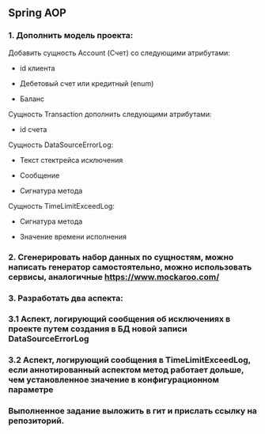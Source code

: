 ## Spring AOP

### 1. Дополнить модель проекта:

Добавить сущность Account (Счет) со следующими атрибутами:

 - id клиента

 - Дебетовый счет или кредитный (enum)

 - Баланс

Сущность Transaction дополнить следующими атрибутами:

 - id счета

Cущность DataSourceErrorLog:

 - Текст стектрейса исключения

 - Сообщение

 - Сигнатура метода

Сущность TimeLimitExceedLog:

 - Сигнатура метода

 - Значение времени исполнения

### 2. Сгенерировать набор данных по сущностям, можно написать генератор самостоятельно, можно использовать сервисы, аналогичные https://www.mockaroo.com/

### 3. Разработать два аспекта:

### 3.1 Аспект, логирующий сообщения об исключениях в проекте путем создания в БД новой записи DataSourceErrorLog

### 3.2 Аспект, логирующий сообщения в TimeLimitExceedLog, если аннотированный аспектом метод работает дольше, чем установленное значение в конфигурационном параметре

### Выполненное задание выложить в гит и прислать ссылку на репозиторий.
